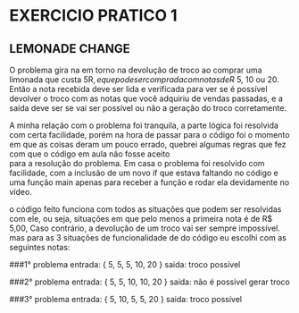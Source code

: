 
# EXERCICIO PRATICO 1
## LEMONADE CHANGE

O problema gira na em torno na devolução de troco ao comprar uma limonada que custa 5R$, e que pode ser comprada com notas de R$ 5, 10 ou 20. 
Então a nota recebida deve ser lida e verificada para ver se é possível devolver o troco com as notas que você adquiriu de vendas passadas, e a saída deve ser se vai ser possível ou não a geração do troco corretamente. 

A minha relação com o problema foi tranquila, a parte lógica foi resolvida com certa facilidade, porém na hora de passar para o código foi o momento em que as coisas deram um pouco errado, quebrei algumas regras que fez com que o código em aula não fosse aceito   
para a resolução do problema. Em casa o problema foi resolvido com facilidade, com a inclusão de um novo if que estava faltando no código e uma função main apenas para receber a função e rodar ela devidamente no vídeo.

o código feito funciona com todos as situações que podem ser resolvidas com ele, ou seja, situações em que pelo menos a primeira nota é de R$ 5,00, Caso contrário, a devolução de um troco vai ser sempre impossível. 
mas para as 3 situações de funcionalidade de do código eu escolhi com as seguintes notas: 

###1° problema
entrada: { 5, 5, 5, 10, 20 }
saida: troco possível

###2° problema
entrada: { 5, 5, 10, 10, 20 }
saida: não é possivel gerar troco

###3° problema
entrada: { 5, 10, 5, 5, 20 }
saida: troco possível
